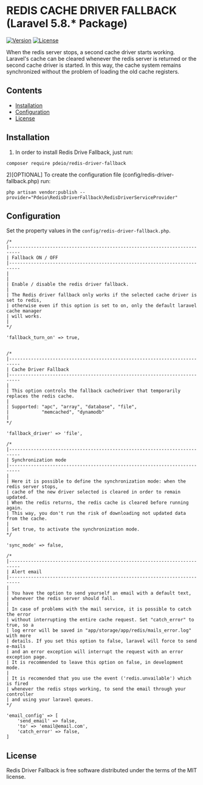 # REDIS CACHE DRIVER FALLBACK (Laravel 5.8.* Package)

[![Version](https://img.shields.io/static/v1.svg?label=packagist&message=v1.0.0&color=blue)](https://packagist.org/packages/pdeio/redis-driver-fallback)
[![License](https://img.shields.io/static/v1.svg?label=license&message=MIT&color=blue)](https://packagist.org/packages/pdeio/redis-driver-fallback)

When the redis server stops, a second cache driver starts working. Laravel's cache can be cleared whenever the redis server is returned or the second cache driver is started. In this way, the cache system remains synchronized without the problem of loading the old cache registers.

## Contents

- [Installation](#installation)
- [Configuration](#configuration)
- [License](#license)

## Installation

1) In order to install Redis Drive Fallback, just run:

```
composer require pdeio/redis-driver-fallback
```

2)[OPTIONAL] To create the configuration file (config/redis-driver-fallback.php) run:

```
php artisan vendor:publish --provider="Pdeio\RedisDriverFallback\RedisDriverServiceProvider"
```

## Configuration

Set the property values in the `config/redis-driver-fallback.php`.

    /*
    |--------------------------------------------------------------------------
    | Fallback ON / OFF
    |--------------------------------------------------------------------------
    |
    |
    | Enable / disable the redis driver fallback.
    |
    | The Redis driver fallback only works if the selected cache driver is set to redis,
    | otherwise even if this option is set to on, only the default laravel cache manager
    | will works.
    |
    */

    'fallback_turn_on' => true,


    /*
    |--------------------------------------------------------------------------
    | Cache Driver Fallback
    |--------------------------------------------------------------------------
    |
    | This option controls the fallback cachedriver that temporarily replaces the redis cache.
    |
    | Supported: "apc", "array", "database", "file",
    |            "memcached", "dynamodb"
    |
    */

    'fallback_driver' => 'file',

    /*
    |--------------------------------------------------------------------------
    | Synchronization mode
    |--------------------------------------------------------------------------
    |
    | Here it is possible to define the synchronization mode: when the redis server stops,
    | cache of the new driver selected is cleared in order to remain updated.
    | When the redis returns, the redis cache is cleared before running again.
    | This way, you don't run the risk of downloading not updated data from the cache.
    |
    | Set true, to activate the synchronization mode.
    */

    'sync_mode' => false,

    /*
    |--------------------------------------------------------------------------
    | Alert email
    |--------------------------------------------------------------------------
    |
    | You have the option to send yourself an email with a default text,
    | whenever the redis server should fall.
    |
    | In case of problems with the mail service, it is possible to catch the error
    | without interrupting the entire cache request. Set "catch_error" to true, so a
    | log error will be saved in "app/storage/app/redis/mails_error.log" with more
    | details. If you set this option to false, laravel will force to send e-mails
    | and an error exception will interrupt the request with an error exception page.
    | It is recommended to leave this option on false, in development mode.
    |
    | It is recomended that you use the event ('redis.unvailable') which is fired
    | whenever the redis stops working, to send the email through your controller
    | and using your laravel queues.
    */

    'email_config' => [
        'send_email' => false,
        'to' => 'email@email.com',
        'catch_error' => false,
    ]

## License

Redis Driver Fallback is free software distributed under the terms of the MIT license.

